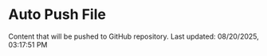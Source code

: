 # Auto Push File

Content that will be pushed to GitHub repository.
Last updated: 08/20/2025, 03:17:51 PM